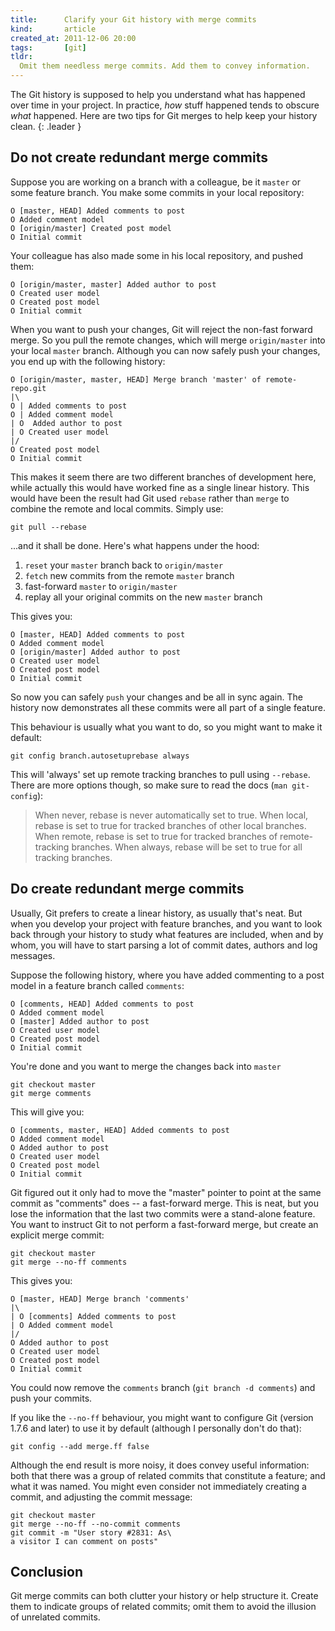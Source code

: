 ```yaml
---
title:      Clarify your Git history with merge commits
kind:       article
created_at: 2011-12-06 20:00
tags:       [git]
tldr:
  Omit them needless merge commits. Add them to convey information.
---
```

The Git history is supposed to help you understand what has happened over time
in your project. In practice, _how_ stuff happened tends to obscure _what_
happened. Here are two tips for Git merges to help keep your history clean.
{: .leader }

## Do not create redundant merge commits

Suppose you are working on a branch with a colleague, be it `master` or some
feature branch. You make some commits in your local repository:

    O [master, HEAD] Added comments to post
    O Added comment model
    O [origin/master] Created post model
    O Initial commit

Your colleague has also made some in his local repository, and pushed them:

    O [origin/master, master] Added author to post
    O Created user model
    O Created post model
    O Initial commit

When you want to push your changes, Git will reject the non-fast forward merge.
So you pull the remote changes, which will merge `origin/master` into your
local `master` branch. Although you can now safely push your changes, you end
up with the following history:

    O [origin/master, master, HEAD] Merge branch 'master' of remote-repo.git
    |\
    O | Added comments to post
    O | Added comment model
    | O  Added author to post
    | O Created user model
    |/
    O Created post model
    O Initial commit

This makes it seem there are two different branches of development here, while
actually this would have worked fine as a single linear history. This would
have been the result had Git used `rebase` rather than `merge` to combine the
remote and local commits. Simply use:

    git pull --rebase

...and it shall be done. Here's what happens under the hood:

1. `reset` your `master` branch back to `origin/master`
2. `fetch` new commits from the remote `master` branch
3. fast-forward `master` to `origin/master`
2. replay all your original commits on the new `master` branch

This gives you:

    O [master, HEAD] Added comments to post
    O Added comment model
    O [origin/master] Added author to post
    O Created user model
    O Created post model
    O Initial commit

So now you can safely `push` your changes and be all in sync again. The history
now demonstrates all these commits were all part of a single feature.

This behaviour is usually what you want to do, so you might want to make it
default:

    git config branch.autosetuprebase always

This will 'always' set up remote tracking branches to pull using `--rebase`.
There are more options though, so make sure to read the docs (`man git-config`):

> When never, rebase is never automatically set to true. When local, rebase
> is set to true for tracked branches of other local branches. When remote,
> rebase is set to true for tracked branches of remote-tracking branches.
> When always, rebase will be set to true for all tracking branches.

## Do create redundant merge commits

Usually, Git prefers to create a linear history, as usually that's neat. But
when you develop your project with feature branches, and you want to look back
through your history to study what features are included, when and by whom, you
will have to start parsing a lot of commit dates, authors and log messages.

Suppose the following history, where you have added commenting to a post model
in a feature branch called `comments`:

    O [comments, HEAD] Added comments to post
    O Added comment model
    O [master] Added author to post
    O Created user model
    O Created post model
    O Initial commit

You're done and you want to merge the changes back into `master`

    git checkout master
    git merge comments

This will give you:

    O [comments, master, HEAD] Added comments to post
    O Added comment model
    O Added author to post
    O Created user model
    O Created post model
    O Initial commit

Git figured out it only had to move the "master" pointer to point at the same
commit as "comments" does -- a fast-forward merge. This is neat, but you lose
the information that the last two commits were a stand-alone feature. You want
to instruct Git to not perform a fast-forward merge, but create an explicit
merge commit:

    git checkout master
    git merge --no-ff comments

This gives you:

    O [master, HEAD] Merge branch 'comments'
    |\
    | O [comments] Added comments to post
    | O Added comment model
    |/
    O Added author to post
    O Created user model
    O Created post model
    O Initial commit

You could now remove the `comments` branch (`git branch -d comments`) and push
your commits.

If you like the `--no-ff` behaviour, you might want to configure Git (version
1.7.6 and later) to use it by default (although I personally don't do that):

    git config --add merge.ff false

Although the end result is more noisy, it does convey useful information: both
that there was a group of related commits that constitute a feature; and what
it was named. You might even consider not immediately creating a commit, and
adjusting the commit message:

    git checkout master
    git merge --no-ff --no-commit comments
    git commit -m "User story #2831: As\
    a visitor I can comment on posts"

## Conclusion

Git merge commits can both clutter your history or help structure it. Create
them to indicate groups of related commits; omit them to avoid the illusion of
unrelated commits.
